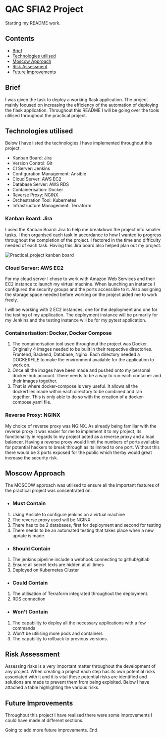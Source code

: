 # QAC SFIA2 Project

Starting my README work.

## Contents

- [Brief](#Brief)
- [Technologies utilised](#Technologies-utilised)
- [Moscow Approach](#Moscow-Approach)
- [Risk Assessment](#Risk-Assessment)
- [Future Improvements](#Future-Improvements)

## Brief

I was given the task to deploy a working flask application. The project mainly focused on increasing the efficiency of the automation of deploying the flask application. Throughout this README I will be going over the tools utilised throughout the practical project.


## Technologies utilised 
Below I have listed the technologies I have implemented throughout this project. 

 - Kanban Board: Jira
 - Version Control: Git
 - CI Server: Jenkins
 - Configuration Management: Ansible
 - Cloud Server: AWS EC2
 - Database Server: AWS RDS
 - Containerisation: Docker
 - Reverse Proxy: NGINX
 - Orchestration Tool: Kubernetes
 - Infrastructure Management: Terraform

### Kanban Board: Jira

I used the Kanban Board: Jira to help me breakdown the project into smaller tasks. I then organised each task in accordance to how I wanted to progress throughout the completion of the project. I factored in the time and difficulty needed of each task. Having this Jira board also helped plan out my project.

![Practical_project kanban board](https://user-images.githubusercontent.com/69244970/95830075-0a28c480-0d2f-11eb-9e26-a5469bf54a02.jpg)

### Cloud Server: AWS EC2

For my cloud server I chose to work with Amazon Web Services and their EC2 instance to launch my virtual machine. When launching an instance I configured the security groups and the ports accessible to it. Also assigning the storage space needed before working on the project aided me to work freely. 

I will be working with 2 EC2 instances, one for the deployment and one for the testing of my application. The deployment instance will be primarily for my Jenkins and the testing instance will be for my pytest application. 

### Containerisation: Docker, Docker Compose

1. The containerisation tool used throughout the project was Docker. Originally 4 images needed to be built in their respective directories. Frontend, Backend, Database, Nginx.
Each directory needed a DOCKERFILE to make the environment available for the application to work on.  
2. Once all the images have been made and pushed onto my personal docker-hub account. There needs to be a way to run each container and their images together.
3. That is where docker-compose is very useful. It allows all the dockerfiles made within each directory to be combined and ran together. This is only able to do so with the creation of a docker-compose.yaml file.

### Reverse Proxy: NGINX

My choice of reverse proxy was NGINX. As already being familiar with the reverse proxy it was easier for me to implement it to my project, its functionality in regards to my project acted as a reverse proxy and a load balancer. Having a reverse proxy would limit the numbers of ports available for potential hackers to break through as its limited to one port. Without this there would be 3 ports exposed for the public which therby would great increase the security risk.


## Moscow Approach

The MOSCOW approach was utilised to ensure all the important features of the practical project was concentrated on.

- ### Must Contain
1. Using Ansible to configure jenkins on a virtual machine
2. The reverse proxy used will be NGINX
3. There has to be 2 databases, first for deployment and second for testing
4. There needs to be an automated testing that takes place when a new update is made. 
- ### Should Contain
1. The jenkins pipeline include a webhook connecting to github/gitlab
2. Ensure all secret texts are hidden at all times
3. Deployed on Kubernetes Cluster
- ### Could Contain
1. The utilisation of Terraform integrated throughout the deployment. 
2. RDS connection
- ### Won't Contain
1. The capability to deploy all the necessary applications with a few commands
2. Won't be utilising more pods and containers 
3. The capability to rollback to previous versions.

## Risk Assessment

Assessing risks is a very important matter throughout the development
of any project. When creating a project each step has its own potential risks associated with it and it is vital these potential
risks are identified and solutions are made to prevent them from being exploited. Below I have attached a table highlighting the various risks.

## Future Improvements

Throughout this project I have realised there were some improvements I could have made at different sections. 

Going to add more future improvements.
End. 
